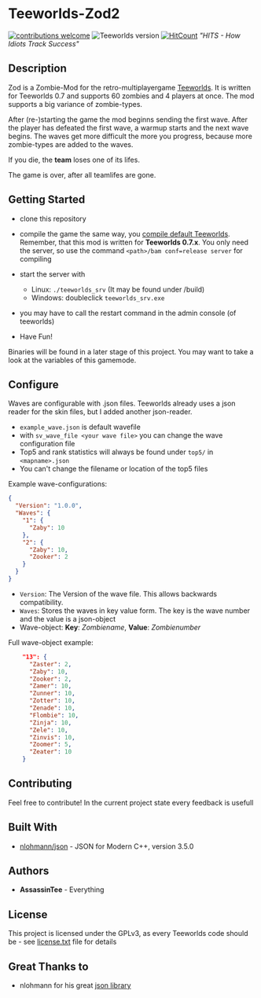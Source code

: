 # Teeworlds-Zod2
[![contributions welcome](https://img.shields.io/badge/contributions-welcome-brightgreen.svg?style=flat)](https://github.com/AssassinTee/Teeworlds-Zod2/issues)
![Teeworlds version](https://img.shields.io/badge/Teeworlds-0.7.1-brightgreen.svg)
[![HitCount](http://hits.dwyl.io/AssassinTee/Teeworlds-Zod2.svg)](http://hits.dwyl.io/AssassinTee/Teeworlds-Zod2)
_"HITS - How Idiots Track Success"_

## Description
Zod is a Zombie-Mod for the retro-multiplayergame [Teeworlds](www.teeworlds.com).
It is written for Teeworlds 0.7 and supports 60 zombies and 4 players at once.
The mod supports a big variance of zombie-types.

After (re-)starting the game the mod beginns sending the first wave. After the player has defeated the first wave, a warmup starts and the next wave begins.
The waves get more difficult the more you progress, because more zombie-types are added to the waves.

If you die, the **team** loses one of its lifes.

The game is over, after all teamlifes are gone.

## Getting Started
* clone this repository

* compile the game the same way, you [compile default Teeworlds](https://www.teeworlds.com/?page=docs&wiki=compiling_everything). Remember, that this mod is written for **Teeworlds 0.7.x**. You only need the server, so use the command `<path>/bam conf=release server` for compiling

* start the server with
  - Linux: `./teeworlds_srv` (It may be found under /build)
  - Windows: doubleclick `teeworlds_srv.exe`
* you may have to call the restart command in the admin console (of teeworlds)
* Have Fun!

Binaries will be found in a later stage of this project.
You may want to take a look at the variables of this gamemode.

## Configure
Waves are configurable with .json files. Teeworlds already uses a json reader for the skin files, but I added another json-reader.
* `example_wave.json` is default wavefile
* with `sv_wave_file <your wave file>` you can change the wave configuration file
* Top5 and rank statistics will always be found under `top5/` in `<mapname>.json`
* You can't change the filename or location of the top5 files

Example wave-configurations:
```JSON
{
  "Version": "1.0.0",
  "Waves": {
    "1": {
      "Zaby": 10
    },
    "2": {
      "Zaby": 10,
      "Zooker": 2
    }
  }
}
```

* `Version`: The Version of the wave file. This allows backwards compatibility.
* `Waves`: Stores the waves in key value form. The key is the wave number and the value is a json-object
* Wave-object: **Key**: _Zombiename_, **Value**: _Zombienumber_

Full wave-object example:

```JSON
    "13": {
      "Zaster": 2,
      "Zaby": 10,
      "Zooker": 2,
      "Zamer": 10,
      "Zunner": 10,
      "Zotter": 10,
      "Zenade": 10,
      "Flombie": 10,
      "Zinja": 10,
      "Zele": 10,
      "Zinvis": 10,
      "Zoomer": 5,
      "Zeater": 10
    }
```
## Contributing

Feel free to contribute! In the current project state every feedback is usefull

## Built With
* [nlohmann/json](https://github.com/nlohmann/json) - JSON for Modern C++, version 3.5.0

## Authors

* **AssassinTee** - Everything

## License
This project is licensed under the GPLv3, as every Teeworlds code should be - see [license.txt](https://github.com/AssassinTee/Teeworlds-Zod2/blob/master/license.txt) file for details

## Great Thanks to
* nlohmann for his great [json library](https://github.com/nlohmann/json)
